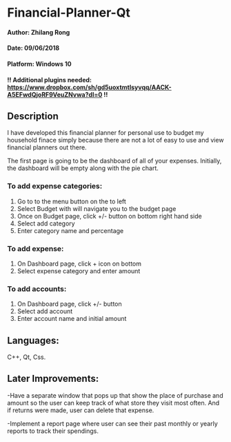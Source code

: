 # Financial-Planner-Qt
#### Author: Zhilang Rong
#### Date: 09/06/2018
#### Platform: Windows 10
#### !! Additional plugins needed: https://www.dropbox.com/sh/gd5uoxtmtlsyvqq/AACK-A5EFwdQjoRF9VeuZNvwa?dl=0 !!
## Description
I have developed this financial planner for personal use to budget my household finace simply because there are not a lot of easy to use and view financial planners out there. 

The first page is going to be the dashboard of all of your expenses. Initially, the dashboard will be empty along with the pie chart. 

### To add expense categories:
1. Go to to the menu button on the to left
2. Select Budget with will navigate you to the budget page
3. Once on Budget page, click +/- button on bottom right hand side
4. Select add category 
5. Enter category name and percentage

### To add expense:
1. On Dashboard page, click + icon on bottom 
2. Select expense category and enter amount

### To add accounts:
1. On Dashboard page, click +/- button
2. Select add account 
3. Enter account name and initial amount


## Languages:
C++, Qt, Css.
## Later Improvements:

-Have a separate window that pops up that show the place of purchase and amount so the user can keep track of what store they visit most often. And if returns were made, user can delete that expense.

-Implement a report page where user can see their past monthly or yearly reports to track their spendings.

